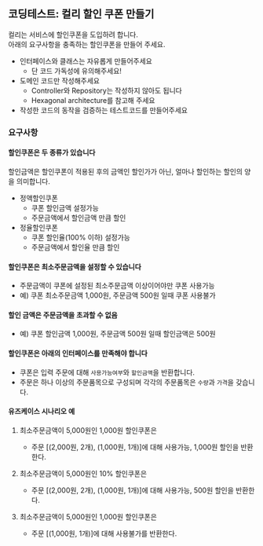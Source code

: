 ## 코딩테스트: 컬리 할인 쿠폰 만들기

컬리는 서비스에 할인쿠폰을 도입하려 합니다.  
아래의 요구사항을 충족하는 할인쿠폰을 만들어 주세요.  
- 인터페이스와 클래스는 자유롭게 만들어주세요
  - 단 코드 가독성에 유의해주세요!
- 도메인 코드만 작성해주세요
  - Controller와 Repository는 작성하지 않아도 됩니다
  - Hexagonal architecture를 참고해 주세요
- 작성한 코드의 동작을 검증하는 테스트코드를 만들어주세요

### 요구사항

#### 할인쿠폰은 두 종류가 있습니다
할인금액은 할인쿠폰이 적용된 후의 금액인 할인가가 아닌, 얼마나 할인하는 할인의 양을 의미합니다.

* 정액할인쿠폰
  * 쿠폰 할인금액 설정가능
  * 주문금액에서 할인금액 만큼 할인
* 정율할인쿠폰
  * 쿠폰 할인율(100% 이하) 설정가능
  * 주문금액에서 할인율 만큼 할인 

#### 할인쿠폰은 최소주문금액을 설정할 수 있습니다
* 주문금액이 쿠폰에 설정된 최소주문금액 이상이어야만 쿠폰 사용가능
* 예) 쿠폰 최소주문금액 1,000원, 주문금액 500원 일때 쿠폰 사용불가

#### 할인 금액은 주문금액을 초과할 수 없음
* 예) 쿠폰 할인금액 1,000원, 주문금액 500원 일때 할인금액은 500원

#### 할인쿠폰은 아래의 인터페이스를 만족해야 합니다
* 쿠폰은 입력 주문에 대해 `사용가능여부`와 `할인금액`을 반환합니다.
* 주문은 하나 이상의 주문품목으로 구성되며 각각의 주문품목은 `수량`과 `가격`을 갖습니다.

#### 유즈케이스 시나리오 예
1. 최소주문금액이 5,000원인 1,000원 할인쿠폰은  
   - 주문 [(2,000원, 2개), (1,000원, 1개)]에 대해 사용가능, 1,000원 할인을 반환한다.

2. 최소주문금액이 5,000원인 10% 할인쿠폰은  
   - 주문 [(2,000원, 2개), (1,000원, 1개)]에 대해 사용가능, 500원 할인을 반환한다.

3. 최소주문금액이 5,000원인 1,000원 할인쿠폰은  
   - 주문 [(1,000원, 1개)]에 대해 사용불가를 반환한다.
